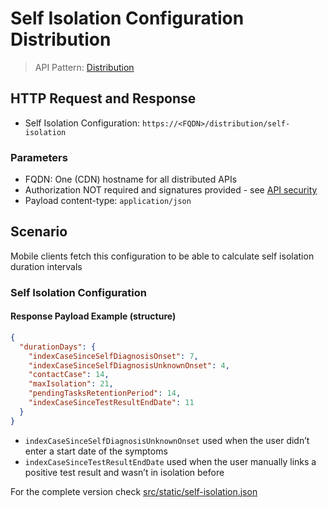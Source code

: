 # Self Isolation Configuration Distribution

> API Pattern: [Distribution](../../../api-patterns.md#distribution)

## HTTP Request and Response

- Self Isolation Configuration: ```https://<FQDN>/distribution/self-isolation```

### Parameters

- FQDN: One (CDN) hostname for all distributed APIs
- Authorization NOT required and signatures provided - see [API security](../../../api-security.md)
- Payload content-type: `application/json`

## Scenario
Mobile clients fetch this configuration to be able to calculate self isolation duration intervals

### Self Isolation Configuration
#### Response Payload Example (structure)

```json
{
  "durationDays": {
    "indexCaseSinceSelfDiagnosisOnset": 7,
    "indexCaseSinceSelfDiagnosisUnknownOnset": 4,
    "contactCase": 14,
    "maxIsolation": 21,
    "pendingTasksRetentionPeriod": 14,
    "indexCaseSinceTestResultEndDate": 11
  }
}
```

* `indexCaseSinceSelfDiagnosisUnknownOnset` used when the user didn’t enter a start date of the symptoms
* `indexCaseSinceTestResultEndDate` used when the user manually links a positive test result and wasn’t in isolation before

For the complete version check [src/static/self-isolation.json](../../../../../src/static/self-isolation.json)

 
  
